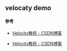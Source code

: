 ## velocaty demo

#### 参考

- [Velocity教程 - CSDN博客](http://blog.csdn.net/nengyu/article/details/6671904)

- [Velocity教程 - CSDN博客](http://blog.csdn.net/qq_25237663/article/details/52262532)